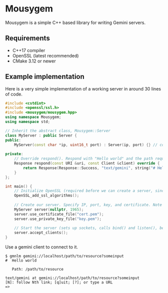 # Mousygem
Mousygem is a simple C++ based library for writing Gemini servers.

## Requirements
- C++17 compiler
- OpenSSL (latest recommended)
- CMake 3.12 or newer

## Example implementation
Here is a very simple implementation of a working server in around 30 lines of code.

```cpp
#include <cstdint>
#include <openssl/ssl.h>
#include <mousygem/mousygem.hpp>
using namespace Mousygem;
using namespace std;

// Inherit the abstract class, Mousygem::Server
class MyServer : public Server {
public:
    MyServer(const char *ip, uint16_t port) : Server(ip, port) {} // constructor - don't need to do anything special
    
private:
    // Override respond(). Respond with "Hello world" and the path requested by the client.
    Response respond(const URI &uri, const Client &client) override {
        return Response(Response::Success, "text/gemini", string("# Hello world\r\n\r\nPath: ") + uri.path());
    }
};

int main() {
    // Initialize OpenSSL (required before we can create a server, since gemini mandates TLS)
    OpenSSL_add_ssl_algorithms();
    
    // Create our server. Specify IP, port, key, and certificate. Note that passing nullptr to the IP address binds on all addresses.
    MyServer server(nullptr, 1965);
    server.use_certificate_file("cert.pem");
    server.use_private_key_file("key.pem");
    
    // Start the server (sets up sockets, calls bind() and listen(), begins accepting clients)
    server.accept_clients();
}
```

Use a gemini client to connect to it.

```
$ gmnlm gemini://localhost/path/to/resource?someinput
#  Hello world
   
   Path: /path/to/resource

text/gemini at gemini://localhost/path/to/resource?someinput
[N]: follow Nth link; [q]uit; [?]; or type a URL
=>
```
